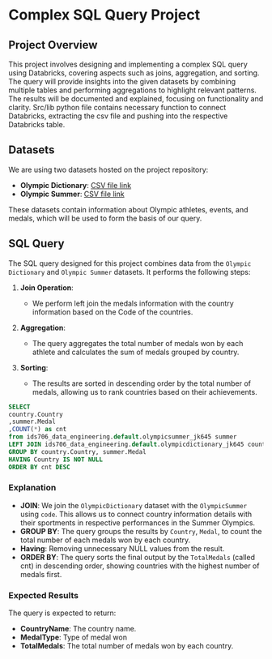 
# Complex SQL Query Project

## Project Overview
This project involves designing and implementing a complex SQL query using Databricks, covering aspects such as joins, aggregation, and sorting. The query will provide insights into the given datasets by combining multiple tables and performing aggregations to highlight relevant patterns. The results will be documented and explained, focusing on functionality and clarity. Src/lib python file contains necessary function to connect Databricks, extracting the csv file and pushing into the respective Databricks table.

## Datasets
We are using two datasets hosted on the project repository:
- **Olympic Dictionary**: [CSV file link](https://raw.githubusercontent.com/Cavidan-oss/Javidan_Karimli_IDS706_ComplexSqlQueryDatabricks/refs/heads/main/data/olympic_dictionary.csv)
- **Olympic Summer**: [CSV file link](https://raw.githubusercontent.com/Cavidan-oss/Javidan_Karimli_IDS706_ComplexSqlQueryDatabricks/refs/heads/main/data/olympic_summer.csv)

These datasets contain information about Olympic athletes, events, and medals, which will be used to form the basis of our query.

## SQL Query
The SQL query designed for this project combines data from the `Olympic Dictionary` and `Olympic Summer` datasets. It performs the following steps:

1. **Join Operation**: 
   - We perform left join the medals information with the country information based on the Code of the countries.
   
2. **Aggregation**: 
   - The query aggregates the total number of medals won by each athlete and calculates the sum of medals grouped by country.

3. **Sorting**: 
   - The results are sorted in descending order by the total number of medals, allowing us to rank  countries based on their achievements.

```sql
SELECT 
country.Country
,summer.Medal
,COUNT(*) as cnt
from ids706_data_engineering.default.olympicsummer_jk645 summer
LEFT JOIN ids706_data_engineering.default.olympicdictionary_jk645 country ON summer.Country = country.Code
GROUP BY country.Country, summer.Medal
HAVING Country IS NOT NULL
ORDER BY cnt DESC
```

### Explanation
- **JOIN**: We join the `OlympicDictionary` dataset with the `OlympicSummer` using `code`. This allows us to connect country information details with their sportments in respective performances in the Summer Olympics.
- **GROUP BY**: The query groups the results by `Country`, `Medal`, to count the total number of each medals won by each country.
- **Having**: Removing unnecessary NULL values from the result.
- **ORDER BY**: The query sorts the final output by the `TotalMedals` (called cnt) in descending order, showing countries with the highest number of medals first.

### Expected Results
The query is expected to return:

- **CountryName**: The country name.
- **MedalType**: Type of medal won
- **TotalMedals**: The total number of medals won by each country.



